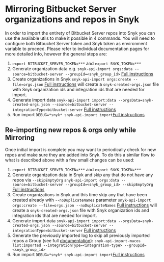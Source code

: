 # Mirroring Bitbucket Server organizations and repos in Snyk
In order to import the entirety of Bitbucket Server repos into Snyk you can use the available utils to make it possible in 4 commands.
You will need to configure both Bitbucket Server token and Snyk token as environment variable to proceed.
Please refer to individual documentation pages for more detailed info, however the general steps are:

1. `export BITBUCKET_SERVER_TOKEN=***` and `export SNYK_TOKEN=***`
2. Generate organization data e.g. `snyk-api-import orgs:data --source=bitbucket-server --groupId=<snyk_group_id>` [Full instructions](./orgs.md)
3. Create organizations in Snyk `snyk-api-import orgs:create --file=orgs.json` [Full instructions](./orgs.md) will create a `snyk-created-orgs.json` file with Snyk organization ids and integration ids that are needed for import.
4. Generate import data `snyk-api-import import:data --orgsData=snyk-created-orgs.json --source=bitbucket-server --integrationType=bitbucket-server` [Full instructions](./import-data.md)
5. Run import `DEBUG=*snyk* snyk-api-import import`[Full instructions](./import.md)

## Re-importing new repos & orgs only while Mirroring
Once initial import is complete you may want to periodically check for new repos and make sure they are added into Snyk. To do this a similar flow to what is described above with a few small changes can be used:
1. `export BITBUCKET_SERVER_TOKEN=***` and `export SNYK_TOKEN=***`
2. Generate organization data in Snyk and skip any that do not have any repos via `--skipEmptyOrg` `snyk-api-import orgs:data --source=bitbucket-server --groupId=<snyk_group_id> --skipEmptyOrg` [Full instructions](./orgs.md)
3. Create organizations in Snyk and this time skip any that have been created already with `--noDuplicateNames` parameter `snyk-api-import orgs:create --file=orgs.json --noDuplicateNames` [Full instructions](./orgs.md) will create a `snyk-created-orgs.json` file with Snyk organization ids and integration ids that are needed for import.
4. Generate import data `snyk-api-import import:data --orgsData=snyk-created-orgs.json --source=bitbucket-server --integrationType=bitbucket-server` [Full instructions](./import-data.md)
5. Generate the previously imported log to skip all previously imported repos a Group (see full [documentation](./import.md#to-skip-all-previously-imported-targets)):
`snyk-api-import-macos list:imported --integrationType=<integration-type> --groupId=<snyk_group_id>`
6. Run import `DEBUG=*snyk* snyk-api-import import`[Full instructions](./import.md)
